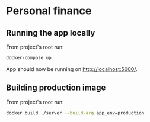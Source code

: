 # Personal finance

## Running the app locally

From project's root run:

```bash
docker-compose up
```

App should now be running on [http://localhost:5000/](http://localhost:5000/).

## Building production image

From project's root run:

```bash
docker build ./server --build-arg app_env=production
```
